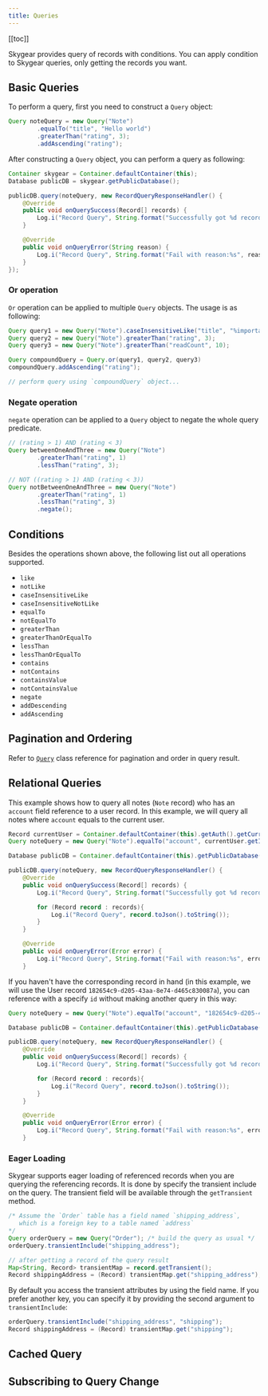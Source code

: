 ```yaml
---
title: Queries
---
```


[[toc]]

Skygear provides query of records with conditions. You can apply condition to
Skygear queries, only getting the records you want.


## Basic Queries

To perform a query, first you need to construct a `Query` object:

```java
Query noteQuery = new Query("Note")
        .equalTo("title", "Hello world")
        .greaterThan("rating", 3);
        .addAscending("rating");
```

After constructing a `Query` object, you can perform a query as following:

```java
Container skygear = Container.defaultContainer(this);
Database publicDB = skygear.getPublicDatabase();

publicDB.query(noteQuery, new RecordQueryResponseHandler() {
    @Override
    public void onQuerySuccess(Record[] records) {
        Log.i("Record Query", String.format("Successfully got %d records", records.length));
    }

    @Override
    public void onQueryError(String reason) {
        Log.i("Record Query", String.format("Fail with reason:%s", reason));
    }
});
```

### Or operation

`Or` operation can be applied to multiple `Query` objects. The usage is as
following:

```java
Query query1 = new Query("Note").caseInsensitiveLike("title", "%important%");
Query query2 = new Query("Note").greaterThan("rating", 3);
Query query3 = new Query("Note").greaterThan("readCount", 10);

Query compoundQuery = Query.or(query1, query2, query3)
compoundQuery.addAscending("rating");

// perform query using `compoundQuery` object...
```

### Negate operation

`negate` operation can be applied to a `Query` object to negate the whole query
predicate.

```java
// (rating > 1) AND (rating < 3)
Query betweenOneAndThree = new Query("Note")
        .greaterThan("rating", 1)
        .lessThan("rating", 3);

// NOT ((rating > 1) AND (rating < 3))
Query notBetweenOneAndThree = new Query("Note")
        .greaterThan("rating", 1)
        .lessThan("rating", 3)
        .negate();

```


## Conditions

Besides the operations shown above, the following list out all operations supported.

- `like`
- `notLike`
- `caseInsensitiveLike`
- `caseInsensitiveNotLike`
- `equalTo`
- `notEqualTo`
- `greaterThan`
- `greaterThanOrEqualTo`
- `lessThan`
- `lessThanOrEqualTo`
- `contains`
- `notContains`
- `containsValue`
- `notContainsValue`
- `negate`
- `addDescending`
- `addAscending`


## Pagination and Ordering

Refer to [`Query`](api-query) class reference for pagination and order in query
result.

## Relational Queries

This example shows how to query all notes (`Note` record) who has an `account` field reference to a user record. In this example, we will query all notes where `account` equals to the current user.

```java
Record currentUser = Container.defaultContainer(this).getAuth().getCurrentUser(); // Get the current user
Query noteQuery = new Query("Note").equalTo("account", currentUser.getId());

Database publicDB = Container.defaultContainer(this).getPublicDatabase();

publicDB.query(noteQuery, new RecordQueryResponseHandler() {
    @Override
    public void onQuerySuccess(Record[] records) {
        Log.i("Record Query", String.format("Successfully got %d records", records.length));

        for (Record record : records){
            Log.i("Record Query", record.toJson().toString());
        }
    }

    @Override
    public void onQueryError(Error error) {
        Log.i("Record Query", String.format("Fail with reason:%s", error.getLocalizedMessage()));
    }
```

If you haven't have the corresponding record in hand (in this example, we will use the User record `182654c9-d205-43aa-8e74-d465c830087a`), you can reference with a specify `id` without making another query in this way:

```java
Query noteQuery = new Query("Note").equalTo("account", "182654c9-d205-43aa-8e74-d465c830087a");

Database publicDB = Container.defaultContainer(this).getPublicDatabase();

publicDB.query(noteQuery, new RecordQueryResponseHandler() {
    @Override
    public void onQuerySuccess(Record[] records) {
        Log.i("Record Query", String.format("Successfully got %d records", records.length));

        for (Record record : records){
            Log.i("Record Query", record.toJson().toString());
        }
    }

    @Override
    public void onQueryError(Error error) {
        Log.i("Record Query", String.format("Fail with reason:%s", error.getLocalizedMessage()));
    }

```

### Eager Loading

Skygear supports eager loading of referenced records when you are querying the
referencing records. It is done by specify the transient include on the query.
The transient field will be available through the `getTransient` method.

```java
/* Assume the `Order` table has a field named `shipping_address`,
   which is a foreign key to a table named `address`
*/
Query orderQuery = new Query("Order"); /* build the query as usual */
orderQuery.transientInclude("shipping_address");

// after getting a record of the query result
Map<String, Record> transientMap = record.getTransient();
Record shippingAddress = (Record) transientMap.get("shipping_address");

```

By default you access the transient attributes by using the field name.
If you prefer another key, you can specify it by providing the second
argument to `transientInclude`:

```java
orderQuery.transientInclude("shipping_address", "shipping");
Record shippingAddress = (Record) transientMap.get("shipping");

```


## Cached Query


## Subscribing to Query Change

[api-query]: https://docs.skygear.io/android/reference/latest/io/skygear/skygear/Query.html
